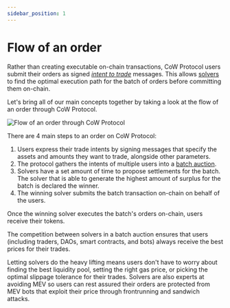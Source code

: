 ```yaml
---
sidebar_position: 1
---
```


# Flow of an order

Rather than creating executable on-chain transactions, CoW Protocol users submit their orders as signed [*intent to trade*](../introduction/intents) messages.
This allows [solvers](https://docs.cow.fi/cow-protocol/concepts/introduction/solvers) to find the optimal execution path for the batch of orders before committing them on-chain.

Let's bring all of our main concepts together by taking a look at the flow of an order through CoW Protocol.

![Flow of an order through CoW Protocol](/img/concepts/flow-of-an-order.png)

There are 4 main steps to an order on CoW Protocol:

1. Users express their trade intents by signing messages that specify the assets and amounts they want to trade, alongside other parameters.
2. The protocol gathers the intents of multiple users into a [batch auction](../introduction/batch-auctions).
3. Solvers have a set amount of time to propose settlements for the batch. The solver that is able to generate the highest amount of surplus for the batch is declared the winner.
4. The winning solver submits the batch transaction on-chain on behalf of the users.

Once the winning solver executes the batch's orders on-chain, users receive their tokens.

The competition between solvers in a batch auction ensures that users (including traders, DAOs, smart contracts, and bots) always receive the best prices for their trades.

Letting solvers do the heavy lifting means users don't have to worry about finding the best liquidity pool, setting the right gas price, or picking the optimal slippage tolerance for their trades.
Solvers are also experts at avoiding MEV so users can rest assured their orders are protected from MEV bots that exploit their price through frontrunning and sandwich attacks.

